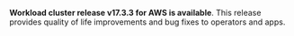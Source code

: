 **Workload cluster release v17.3.3 for AWS is available**. This release provides quality of life improvements and bug fixes to operators and apps.

